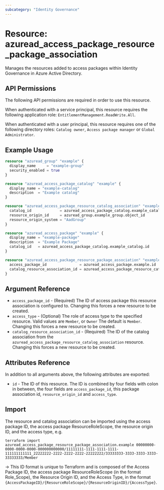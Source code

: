 ```yaml
---
subcategory: "Identity Governance"
---
```


# Resource: azuread_access_package_resource_package_association

Manages the resources added to access packages within Identity Governance in Azure Active Directory.

## API Permissions

The following API permissions are required in order to use this resource.

When authenticated with a service principal, this resource requires the following application role: `EntitlementManagement.ReadWrite.All`.

When authenticated with a user principal, this resource requires one of the following directory roles: `Catalog owner`, `Access package manager` or `Global Administrator`.

## Example Usage

```terraform
resource "azuread_group" "example" {
  display_name     = "example-group"
  security_enabled = true
}

resource "azuread_access_package_catalog" "example" {
  display_name = "example-catalog"
  description  = "Example catalog"
}

resource "azuread_access_package_resource_catalog_association" "example" {
  catalog_id             = azuread_access_package_catalog.example_catalog.id
  resource_origin_id     = azuread_group.example_group.object_id
  resource_origin_system = "AadGroup"
}

resource "azuread_access_package" "example" {
  display_name = "example-package"
  description  = "Example Package"
  catalog_id   = azuread_access_package_catalog.example_catalog.id
}

resource "azuread_access_package_resource_package_association" "example" {
  access_package_id               = azuread_access_package.example.id
  catalog_resource_association_id = azuread_access_package_resource_catalog_association.example.id
}
```

## Argument Reference

* `access_package_id` - (Required) The ID of access package this resource association is configured to. Changing this forces a new resource to be created.
* `access_type` - (Optional) The role of access type to the specified resource. Valid values are `Member`, or `Owner` The default is `Member`. Changing this forces a new resource to be created.
* `catalog_resource_association_id` - (Required) The ID of the catalog association from the `azuread_access_package_resource_catalog_association` resource. Changing this forces a new resource to be created.

## Attributes Reference

In addition to all arguments above, the following attributes are exported:

* `id` - The ID of this resource. The ID is combined by four fields with colon in between, the four fields are `access_package_id`, this package association id, `resource_origin_id` and `access_type`.

## Import

The resource and catalog association can be imported using the access package ID, the access package ResourceRoleScope, the resource origin ID, and the access type, e.g.

```
terraform import azuread_access_package_resource_package_association.example 00000000-0000-0000-0000-000000000000/11111111-1111-1111-1111-111111111111_22222222-2222-2222-2222-22222222/33333333-3333-3333-3333-33333333/Member
```

-> This ID format is unique to Terraform and is composed of the Access Package ID, the access package ResourceRoleScope (in the format Role_Scope), the Resource Origin ID, and the Access Type, in the format `{AccessPackageID}/{ResourceRoleScope}/{ResourceOriginID}/{AccessType}`.
